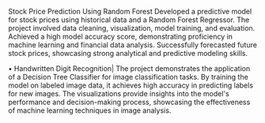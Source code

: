 Stock Price Prediction Using Random Forest
Developed a predictive model for stock prices using historical data and a Random Forest Regressor. The project involved data cleaning, visualization, model training, and evaluation. Achieved a high model accuracy score, demonstrating proficiency in machine learning and financial data analysis. Successfully forecasted future stock prices, showcasing strong analytical and predictive modeling skills.


•	Handwritten Digit Recognition|
The project demonstrates the application of a Decision Tree Classifier for image classification tasks. By training the model on labeled image data, it achieves high accuracy in predicting labels for new images. The visualizations provide insights into the model's performance and decision-making process, showcasing the effectiveness of machine learning techniques in image analysis.
